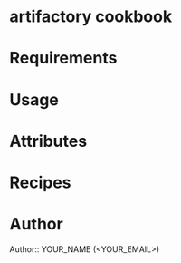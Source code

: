 # artifactory cookbook

# Requirements

# Usage

# Attributes

# Recipes

# Author

Author:: YOUR_NAME (<YOUR_EMAIL>)
